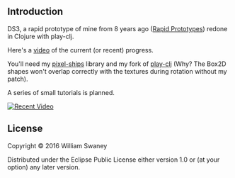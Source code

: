 ## Introduction

DS3, a rapid prototype of mine from 8 years ago ([Rapid Prototypes](http://www.the2bears.com/?page_id=1703)) redone in Clojure with play-clj.

Here's a [video](https://youtu.be/SF_zovwsgDU) of the current (or recent) progress.

You'll need my [pixel-ships](https://github.com/the2bears/pixel-ships) library and my fork of [play-clj](https://github.com/the2bears/play-clj) (Why? The Box2D shapes won't overlap correctly with the textures during rotation without my patch).

A series of small tutorials is planned.

[![Recent Video](http://img.youtube.com/vi/P_t_hvKJaLU/0.jpg)](http://www.youtube.com/watch?v=P_t_hvKJaLU)

## License

Copyright © 2016 William Swaney

Distributed under the Eclipse Public License either version 1.0 or (at
your option) any later version.
